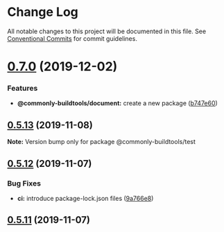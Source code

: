 # Change Log

All notable changes to this project will be documented in this file.
See [Conventional Commits](https://conventionalcommits.org) for commit guidelines.

# [0.7.0](https://github.com/commonlyjs/commonly-buildtools/compare/v0.6.0...v0.7.0) (2019-12-02)


### Features

* **@commonly-buildtools/document:** create a new package ([b747e60](https://github.com/commonlyjs/commonly-buildtools/commit/b747e607de45e1484fdf4b2e0d42f50e8f66d565))





## [0.5.13](https://github.com/commonlyjs/commonly-buildtools/compare/v0.5.12-next.0...v0.5.13) (2019-11-08)

**Note:** Version bump only for package @commonly-buildtools/test





## [0.5.12](https://github.com/commonlyjs/commonly-buildtools/compare/v0.5.10-next.0...v0.5.12) (2019-11-07)


### Bug Fixes

* **ci:** introduce package-lock.json files ([9a766e8](https://github.com/commonlyjs/commonly-buildtools/commit/9a766e8ea659babeecf834a45a9b93adeb5909d7))



## [0.5.11](https://github.com/commonlyjs/commonly-buildtools/compare/v0.5.10...v0.5.11) (2019-11-07)
